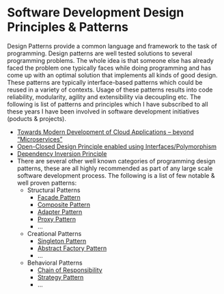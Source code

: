# Software Development Design Principles & Patterns
Design Patterns provide a common language and framework to the task of programming. Design patterns are well tested solutions to several programming problems. The whole idea is that someone else has already faced the problem one typically faces while doing programming and has come up with an optimal solution that implements all kinds of good design. These patterns are typically interface-based patterns which could be reused in a variety of contexts. Usage of these patterns results into code reliability, modularity, agility and extensibility via decoupling etc. The following is list of patterns and principles which I have subscribed to all these years I have been involved in software development initiatives (poducts & projects). 
- [Towards Modern Development of Cloud Applications – beyond “Microservices”](/SoftwareDevelopmentDesignPrinciples/BeyondMicroServices/README.md)
- [Open-Closed Design Principle enabled using Interfaces/Polymorphism](/SoftwareDevelopmentDesignPrinciples/OCP/README.md)
- [Dependency Inversion Principle](/SoftwareDevelopmentDesignPrinciples/DepInv/README.md)
- There are several other well known categories of programming design patterns, these are all highly recommended as part of any large scale software development process. The following is a list of few notable & well proven patterns:
  - Structural Patterns
    - [Facade Pattern](/SoftwareDevelopmentDesignPrinciples/Facade/README.md)
    - [Composite Pattern](/SoftwareDevelopmentDesignPrinciples/Composite/README.md)
    - [Adapter Pattern](/SoftwareDevelopmentDesignPrinciples/Adapter/README.md)
    - [Proxy Pattern](/SoftwareDevelopmentDesignPrinciples/Proxy/README.md)
    - ...
  - Creational Patterns
    - [Singleton Pattern](/SoftwareDevelopmentDesignPrinciples/Singleton/README.md)
    - [Abstract Factory Pattern](/SoftwareDevelopmentDesignPrinciples/AbstractFactory/README.md)
    - ...
  - Behavioral Patterns
    - [Chain of Responsibility](/SoftwareDevelopmentDesignPrinciples/ChainofResponsibility/README.md)
    - [Strategy Pattern](/SoftwareDevelopmentDesignPrinciples/Strategy/README.md)
    - ...